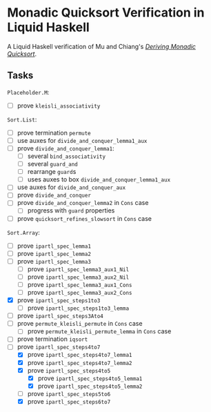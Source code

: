 # Monadic Quicksort Verification in Liquid Haskell

A Liquid Haskell verification of Mu and Chiang's _[Deriving Monadic
Quicksort][mu s, chiang t - declarative pearl- deriving monadic quicksort]_.

## Tasks

`Placeholder.M`:

- [ ] prove `kleisli_associativity`

`Sort.List`:

- [ ] prove termination `permute`
- [ ] use auxes for `divide_and_conquer_lemma1_aux`
- [ ] prove `divide_and_conquer_lemma1`:
  - [ ] several `bind_associativity`
  - [ ] several `guard_and`
  - [ ] rearrange `guard`s
  - [ ] uses auxes to box `divide_and_conquer_lemma1_aux`
- [ ] use auxes for `divide_and_conquer_aux`
- [ ] prove `divide_and_conquer`
- [ ] prove `divide_and_conquer_lemma2` in `Cons` case
  - [ ] progress with `guard` properties
- [ ] prove `quicksort_refines_slowsort` in `Cons` case

`Sort.Array`:

- [ ] prove `ipartl_spec_lemma1`
- [ ] prove `ipartl_spec_lemma2`
- [ ] prove `ipartl_spec_lemma3`
  - [ ] prove `ipartl_spec_lemma3_aux1_Nil`
  - [ ] prove `ipartl_spec_lemma3_aux2_Nil`
  - [ ] prove `ipartl_spec_lemma3_aux1_Cons`
  - [ ] prove `ipartl_spec_lemma3_aux2_Cons`
- [x] prove `ipartl_spec_steps1to3`
  - [ ] prove `ipartl_spec_steps1to3_lemma`
- [ ] prove `ipartl_spec_steps3Ato4`
- [ ] prove `permute_kleisli_permute` in `Cons` case
  - [ ] prove `permute_kleisli_permute_lemma` in `Cons` case
- [ ] prove termination `iqsort`
- [ ] prove `ipartl_spec_steps4to7`
  - [x] prove `ipartl_spec_steps4to7_lemma1`
  - [x] prove `ipartl_spec_steps4to7_lemma2`
  - [x] prove `ipartl_spec_steps4to5`
    - [x] prove `ipartl_spec_steps4to5_lemma1`
    - [x] prove `ipartl_spec_steps4to5_lemma2`
  - [ ] prove `ipartl_spec_steps5to6`
  - [x] prove `ipartl_spec_steps6to7`

<!-- References -->

[mu s, chiang t - declarative pearl- deriving monadic quicksort]:
  https://scm.iis.sinica.edu.tw/pub/2020-monadic-sort.pdf
